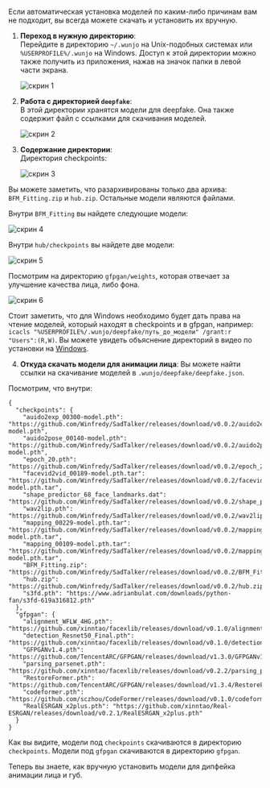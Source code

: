 Если автоматическая установка моделей по каким-либо причинам вам не подходит, вы всегда можете скачать и установить их вручную.

1. **Переход в нужную директорию**:  
Перейдите в директорию `~/.wunjo` на Unix-подобных системах или `%USERPROFILE%/.wunjo` на Windows. Доступ к этой директории можно также получить из приложения, нажав на значок папки в левой части экрана.

   ![скрин 1](https://github.com/wladradchenko/wunjo.wladradchenko.ru/assets/56233697/7e1d14fe-62bd-4d43-a0f2-3c08eea419ca)

2. **Работа с директорией `deepfake`**:  
В этой директории хранятся модели для deepfake. Она также содержит файл с ссылками для скачивания моделей. 

   ![скрин 2](https://github.com/wladradchenko/wunjo.wladradchenko.ru/assets/56233697/16187e6d-3b56-4203-b220-4a2b888cd833)

3. **Содержание директории**:  
Директория checkpoints:

   ![скрин 3](https://github.com/wladradchenko/wunjo.wladradchenko.ru/assets/56233697/c913d274-e84c-48bf-8efb-6f72cf8ba716)

Вы можете заметить, что разархивированы только два архива: `BFM_Fitting.zip` и `hub.zip`. Остальные модели являются файлами. 

Внутри `BFM_Fitting` вы найдете следующие модели:


   ![скрин 4](https://github.com/wladradchenko/wunjo.wladradchenko.ru/assets/56233697/d7c4f4a1-e0f3-4a33-94c2-923db54f5807)


Внутри `hub/checkpoints` вы найдете две модели:

   ![скрин 5](https://github.com/wladradchenko/wunjo.wladradchenko.ru/assets/56233697/1186aab7-7371-4a33-9f5e-1f467c1c773b)

Посмотрим на директорию `gfpgan/weights`, которая отвечает за улучшение качества лица, либо фона.

   ![скрин 6](https://github.com/wladradchenko/wunjo.wladradchenko.ru/assets/56233697/b4850275-a20b-49be-b0d0-5e2b3f4182e4)

Стоит заметить, что для Windows необходимо будет дать права на чтение моделей, который находят в checkpoints и в gfpgan, например: `icacls "%USERPROFILE%/.wunjo/deepfake/путь_до_модели" /grant:r "Users":(R,W)`. Вы можете увидеть объяснение директорий в видео по установки на [Windows](https://youtu.be/2qIpJYhOL2U).

4. **Откуда скачать модели для анимации лица**: 
Вы можете найти ссылки на скачивание моделей в `.wunjo/deepfake/deepfake.json`.

Посмотрим, что внутри:

```
{
  "checkpoints": {
    "auido2exp_00300-model.pth": "https://github.com/Winfredy/SadTalker/releases/download/v0.0.2/auido2exp_00300-model.pth",
    "auido2pose_00140-model.pth": "https://github.com/Winfredy/SadTalker/releases/download/v0.0.2/auido2pose_00140-model.pth",
    "epoch_20.pth": "https://github.com/Winfredy/SadTalker/releases/download/v0.0.2/epoch_20.pth",
    "facevid2vid_00189-model.pth.tar": "https://github.com/Winfredy/SadTalker/releases/download/v0.0.2/facevid2vid_00189-model.pth.tar",
    "shape_predictor_68_face_landmarks.dat": "https://github.com/Winfredy/SadTalker/releases/download/v0.0.2/shape_predictor_68_face_landmarks.dat",
    "wav2lip.pth": "https://github.com/Winfredy/SadTalker/releases/download/v0.0.2/wav2lip.pth",
    "mapping_00229-model.pth.tar": "https://github.com/Winfredy/SadTalker/releases/download/v0.0.2/mapping_00229-model.pth.tar",
    "mapping_00109-model.pth.tar": "https://github.com/Winfredy/SadTalker/releases/download/v0.0.2/mapping_00109-model.pth.tar",
    "BFM_Fitting.zip": "https://github.com/Winfredy/SadTalker/releases/download/v0.0.2/BFM_Fitting.zip",
    "hub.zip": "https://github.com/Winfredy/SadTalker/releases/download/v0.0.2/hub.zip",
    "s3fd.pth": "https://www.adrianbulat.com/downloads/python-fan/s3fd-619a316812.pth"
  },
  "gfpgan": {
    "alignment_WFLW_4HG.pth": "https://github.com/xinntao/facexlib/releases/download/v0.1.0/alignment_WFLW_4HG.pth",
    "detection_Resnet50_Final.pth": "https://github.com/xinntao/facexlib/releases/download/v0.1.0/detection_Resnet50_Final.pth",
    "GFPGANv1.4.pth": "https://github.com/TencentARC/GFPGAN/releases/download/v1.3.0/GFPGANv1.4.pth",
    "parsing_parsenet.pth": "https://github.com/xinntao/facexlib/releases/download/v0.2.2/parsing_parsenet.pth",
    "RestoreFormer.pth": "https://github.com/TencentARC/GFPGAN/releases/download/v1.3.4/RestoreFormer.pth",
    "codeformer.pth": "https://github.com/sczhou/CodeFormer/releases/download/v0.1.0/codeformer.pth",
    "RealESRGAN_x2plus.pth": "https://github.com/xinntao/Real-ESRGAN/releases/download/v0.2.1/RealESRGAN_x2plus.pth"
  }
}
```

Как вы видите, модели под `checkpoints` скачиваются в директорию `checkpoints`. Модели под `gfpgan` скачиваются в директорию `gfpgan`.

Теперь вы знаете, как вручную установить модели для дипфейка анимации лица и губ.
